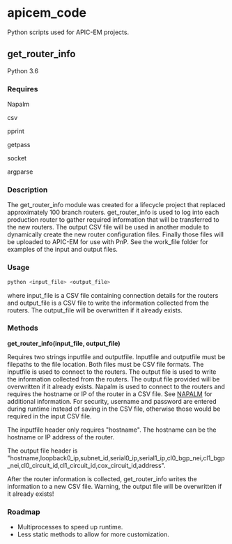 # apicem_code
Python scripts used for APIC-EM projects.

## get_router_info
Python 3.6

### Requires
Napalm

csv

pprint

getpass

socket

argparse

### Description
The get_router_info module was created for a lifecycle project that replaced approximately 100 branch routers. get_router_info
is used to log into each production router to gather required information that will be transferred to the new routers. The output
CSV file will be used in another module to dynamically create the new router configuration files. Finally those files will be
uploaded to APIC-EM for use with PnP. See the work_file folder for examples of the input and output files.

### Usage
```bash
python <input_file> <output_file>
```
where input_file is a CSV file containing connection details for the routers and output_file is a CSV file to write
the information collected from the routers. The output_file will be overwritten if it already exists.

### Methods

**get_router_info(input_file, output_file)**

Requires two strings inputfile and outputfile. Inputfile and outputfile must be filepaths to the file location.
Both files must be CSV file formats. The inputfile is used to connect to the routers. The output file is used to write
the information collected from the routers. The output file provided will be overwritten if it already exists.
Napalm is used to connect to the routers and requires the hostname or IP of the router in a CSV file.
See [NAPALM](https://github.com/napalm-automation/napalm) for additional information.
For security, username and password are entered during runtime instead of saving in the CSV file, otherwise those would be
required in the input CSV file.

The inputfile header only requires "hostname". The hostname can be the hostname or IP address of the router.

The output file header is "hostname,loopback0_ip,subnet_id,serial0_ip,serial1_ip,cl0_bgp_nei,cl1_bgp_nei,cl0_circuit_id,cl1_circuit_id,cox_circuit_id,address".


After the router information is collected, get_router_info writes the information to a new CSV file.
Warning, the output file will be overwritten if it already exists!

### Roadmap
* Multiprocesses to speed up runtime.
* Less static methods to allow for more customization.
